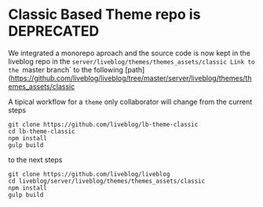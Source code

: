 # Classic Based Theme repo is **DEPRECATED**

We integrated a monorepo aproach and the source code is now kept in the liveblog repo
in the `server/liveblog/themes/themes_assets/classic
Link to the `master branch` to the following [path](https://github.com/liveblog/liveblog/tree/master/server/liveblog/themes/themes_assets/classic

A tipical workflow for a `theme` only collaborator will change from the current steps

```
git clone https://github.com/liveblog/lb-theme-classic
cd lb-theme-classic
npm install
gulp build
```

to the next steps

```
git clone https://github.com/liveblog/liveblog
cd liveblog/server/liveblog/themes/themes_assets/classic
npm install
gulp build
```